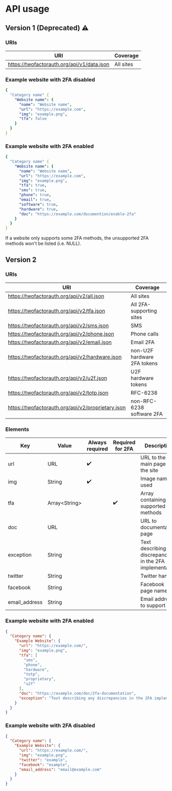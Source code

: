 # API usage

## Version 1 (Deprecated) :warning:

### URIs
|URI|Coverage|
|---|-----------|
|https://twofactorauth.org/api/v1/data.json|All sites|

### Example website with 2FA disabled

```YAML
{
  "Category name" {
    "Website name": {
      "name": "Website name",
      "url": "https://example.com",
      "img": "example.png",
      "tfa": false
    }   
  }
}
```

### Example website with 2FA enabled

```YAML
{
  "Category name" {
    "Website name": {
      "name": "Website name",
      "url": "https://example.com",
      "img": "example.png",
      "tfa": true,
      "sms": true,
      "phone": true,
      "email": true,
      "software": true,
      "hardware": true,
      "doc": "https://example.com/documention/enable-2fa"
    }   
  }
}
```
If a website only supports some 2FA methods, the unsupported 2FA methods won't be listed (i.e. NULL).

## Version 2
### URIs
|URI|Coverage|
|---|-----------|
|https://twofactorauth.org/api/v2/all.json|All sites|
|https://twofactorauth.org/api/v2/tfa.json|All 2FA-supporting sites|
|https://twofactorauth.org/api/v2/sms.json|SMS|
|https://twofactorauth.org/api/v2/phone.json|Phone calls|
|https://twofactorauth.org/api/v2/email.json|Email 2FA|
|https://twofactorauth.org/api/v2/hardware.json|non-U2F hardware 2FA tokens|
|https://twofactorauth.org/api/v2/u2f.json|U2F hardware tokens|
|https://twofactorauth.org/api/v2/totp.json|RFC-6238|
|https://twofactorauth.org/api/v2/proprietary.json|non-RFC-6238 software 2FA


### Elements

|Key|Value|Always required|Required for 2FA|Description|
|---|-----|---------------|----------------|-----------|
|url|URL|:heavy_check_mark:||URL to the main page of the site|
|img|String|:heavy_check_mark:||Image name used|
|tfa|Array\<String>||:heavy_check_mark:|Array containing all supported 2FA methods|
|doc|URL|||URL to documentation page|
|exception|String|||Text describing any discrepancies in the 2FA implementation|
|twitter|String|||Twitter handle|
|facebook|String|||Facebook page name|
|email_address|String|||Email address to support|

### Example website with 2FA enabled
```JSON
{
  "Category name": {
    "Example Website": {
      "url": "https://example.com/",
      "img": "example.png",
      "tfa": [
        "sms",
        "phone",
        "hardware",
        "totp",
        "proprietary",
        "u2f"
      ],
      "doc": "https://example.com/doc/2fa-documentation",
      "exception": "Text describing any discrepancies in the 2FA implementation."
    }
  }
}
```

### Example website with 2FA disabled
```JSON
{
  "Category name": {
    "Example Website": {
      "url": "https://example.com/",
      "img": "example.png",
      "twitter": "example",
      "facebook": "example",
      "email_address": "email@example.com"
    }  
  }
}
```
